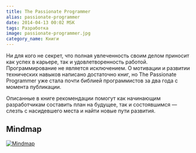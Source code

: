 ```yaml
---
title: The Passionate Programmer
alias: passionate-programmer
date: 2014-04-13 00:02 MSK
tags: Разработка
image: passionate-programmer.jpg
category_name: Книги
---
```


Ни для кого не секрет, что полная увлеченность своим делом приносит как успех в карьере, так и удовлетворенность работой. Программирование не является исключением.
О мотивации и развитии технических навыков написано достаточно книг, но The Passionate Programmer уже стала почти библией программистов за два года с момента публикации.

Описанные в книге рекомендации помогут как начинающим разработчикам составить план на будущее, так и состоявшимся — слезть с насидевшего места и найти новые пути развития.



## Mindmap

<a href="/images/mindmaps/the-passionate-programmer.png">![Mindmap](/images/mindmaps/the-passionate-programmer/the-passionate-programmer-thumb.png)</a>

